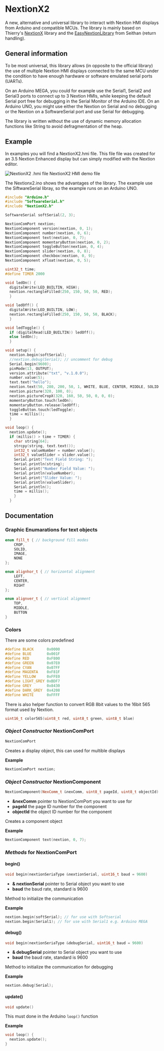 # NextionX2
A new, alternative and universal library to interact with Nextion HMI displays from Arduino and compatible MCUs. The library is mainly based on Thierry's [NextionX](https://github.com/ITEAD-Thierry/NextionX) library and the [EasyNextionLibrary](https://github.com/Seithan/EasyNextionLibrary) from Seithan (return handling).

## General information
To be most universal, this library allows (in opposite to the official library) the use of multiple Nextion HMI displays connected to the same MCU under the condition to have enough hardware or software emulated serial ports (UARTs). 

On an Arduino MEGA, you could for example use the Serial1, Serial2 and Serial3 ports to connect up to 3 Nextion HMIs, while keeping the default Serial port free for debugging in the Serial Monitor of the Arduino IDE. On an Arduino UNO, you might use either the Nextion on Serial and no debugging or the Nextion on a SoftwareSerial port and use Serial for debugging.

The library is written without the use of dynamic memory allocation functions like String to avoid defragmentation of the heap.


## Example

In examples you will find a NextionX2.hmi file. This file file was created for an 3.5 Nextion Enhanced display but can simply modified with the Nextion editor.

![NextionX2 .hmi file](https://github.com/sstaub/NextionX2/blob/main/images/NextionX2.png?raw=true)
NextionX2 HMI demo file

The Nextionx2.ino shows the advantages of the library. The example use the SiftwareSerial libray, so the example runs on an Arduino UNO.

```cpp
#include "Arduino.h"
#include "SoftwareSerial.h"
#include "NextionX2.h"

SoftwareSerial softSerial(2, 3);

NextionComPort nextion;
NextionComponent version(nextion, 0, 1);
NextionComponent number(nextion, 0, 6);
NextionComponent text(nextion, 0, 7);
NextionComponent momentaryButton(nextion, 0, 2);
NextionComponent toggleButton(nextion, 0, 4);
NextionComponent slider(nextion, 0, 8);
NextionComponent checkbox(nextion, 0, 9);
NextionComponent xfloat(nextion, 0, 5);

uint32_t time;
#define TIMER 2000

void ledOn() {
  digitalWrite(LED_BUILTIN, HIGH);
  nextion.rectangleFilled(250, 150, 50, 50, RED);
  }

void ledOff() {
  digitalWrite(LED_BUILTIN, LOW);
  nextion.rectangleFilled(250, 150, 50, 50, BLACK);
  }

void ledToggle() {
  if (digitalRead(LED_BUILTIN)) ledOff();
  else ledOn();
  }

void setup() {
  nextion.begin(softSerial);
  //nextion.debug(Serial); // uncomment for debug
  Serial.begin(9600);
  pinMode(13, OUTPUT);
  version.attribute("txt", "v.1.0.0");
  number.value(5);
  text.text("hello");
  nextion.text(50, 280, 200, 50, 1, WHITE, BLUE, CENTER, MIDDLE, SOLID, "Hello Nextion");
  nextion.picture(320, 100, 0);
  nextion.pictureCropX(320, 160, 50, 50, 0, 0, 0);
  momentaryButton.touch(ledOn);
  momentaryButton.release(ledOff);
  toggleButton.touch(ledToggle);
  time = millis();
  }

void loop() {
  nextion.update();
  if (millis() > time + TIMER) {
    char string[64];
    strcpy(string, text.text());
    int32_t valueNumber = number.value();
    int32_t valueSlider = slider.value();
    Serial.print("Text Field String: ");
    Serial.println(string);
    Serial.print("Number Field Value: ");
    Serial.println(valueNumber);
    Serial.print("Slider Value: ");
    Serial.println(valueSlider);
    Serial.println();
    time = millis();
    }
  }

```

## Documentation

### Graphic Enumarations for text objects

```cpp
enum fill_t { // background fill modes
	CROP,
	SOLID,
	IMAGE,
	NONE
};

enum alignhor_t { // horizontal alignment
	LEFT,
	CENTER,
	RIGHT
};

enum alignver_t { // vertical alignment
	TOP,
	MIDDLE,
	BUTTON
}
```


### Colors

There are some colors predefined

```cpp
#define BLACK      0x0000
#define BLUE       0x001F
#define RED        0xF800
#define GREEN      0x07E0
#define CYAN       0x07FF
#define MAGENTA    0xF81F
#define YELLOW     0xFFE0
#define LIGHT_GREY 0xBDF7
#define GREY       0x8430
#define DARK_GREY  0x4208
#define WHITE      0xFFFF
```

There is also helper function to convert RGB 8bit values to the 16bit 565 format used by Nextion.

```cpp
uint16_t color565(uint8_t red, uint8_t green, uint8_t blue)
```


### *Object Constructor* NextionComPort
```cpp
NextionComPort
```

Creates a display object, this can used for multible displays

**Example**

```cpp
NextionComPort nextion;
```

### *Object Constructor* NextionComponent

```cpp
NextionComponent(NexComm_t &nexComm, uint8_t pageId, uint8_t objectId)
```
- **&nexComm** pointer to NextionComPort you want to use for
- **pageId** the page ID number for the component
- **objectId** the object ID number for the component

Creates a component object

**Example**

```cpp
NextionComponent text(nextion, 0, 7);
```

### *Methods* for NextionComPort

#### begin()
```cpp
void begin(nextionSeriaType &nextionSerial, uint16_t baud = 9600)
```
- **& nextionSerial** pointer to Serial object you want to use
- **baud** the baud rate, standard is 9600


Method to initialize the communication 

**Example**

```cpp
nextion.begin(softSerial); // for use with Softserial
nextion.begin(Serial1); // for use with Serial1 e.g. Arduino MEGA
```

#### debug()
```cpp
void begin(nextionSeriaType &debugSerial, uint16_t baud = 9600)
```
- **& debugSerial** pointer to Serial object you want to use
- **baud** the baud rate, standard is 9600


Method to initialize the communication for debugging

**Example**

```cpp
nextion.debug(Serial);
```

#### update()
```cpp
void update()
```

This must done in the Arduino ```loop()``` function

**Example**

```cpp
void loop() {
  nextion.update();
}
```


